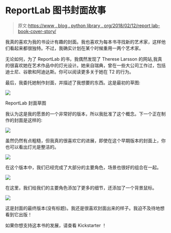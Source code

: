 # ReportLab 图书封面故事

> 原文:[https://www . blog . python library . org/2018/02/12/report lab-book-cover-story/](https://www.blog.pythonlibrary.org/2018/02/12/reportlab-book-cover-story/)

我真的喜欢为我的书设计有趣的封面。我也喜欢为每本书寻找新的艺术家，这样他们看起来都很独特。不过，我确实计划在某个时候重用一两个艺术家。

无论如何，为了 ReportLab 的书，我偶然发现了 Therese Larsson 的网站,我真的很喜欢她在艺术作品中的灯光设计。她来自瑞典，曾在一些大公司工作过，包括迪士尼、谷歌和阿迪达斯。你可以阅读更多关于她在 T2 的行为。

最后，我委托她制作封面，并描述了我想要的东西。这是最初的草图:

![](../Images/f898e4b2de25eae5c582d4b32dddb040.png)

ReportLab 封面草图

 我认为这是我的愿景的一个非常好的版本，所以我批准了这个概念。下一个正在制作的封面是这样的:

![](../Images/be866bfeb573cc7d22f4356acc569f56.png)

虽然仍然有点粗糙，但我真的很喜欢它的进展，即使在这个早期版本的封面上，你也可以看出灯光是整洁的。

![](../Images/7598f2e10e7e5da545f448f4faeab63e.png)

在这个版本中，我们已经完成了大部分的主要角色，场景也很好的组合在一起。

![](../Images/68845b96b1cceb32a058e65575921c9e.png)

在这里，我们给我们的主要角色添加了更多的细节，还添加了一个背景鼠标。

![](../Images/ea58d21f91224edb7b66c049cc2e53d3.png)

这是封面的最终版本(没有标题)。我还是很喜欢封面出来的样子。我迫不及待地想看到它出版！

如果你想支持这本书的发展，请查看 Kickstarter ！